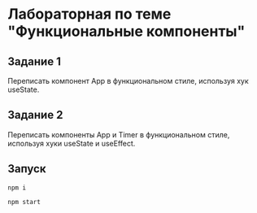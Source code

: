 # Лабораторная по теме "Функциональные компоненты"

## Задание 1
Переписать компонент App в функциональном стиле, используя хук useState.

## Задание 2
Переписать компоненты App и Timer в функциональном стиле, используя хуки useState и useEffect.

## Запуск
```
npm i
```

```
npm start
```